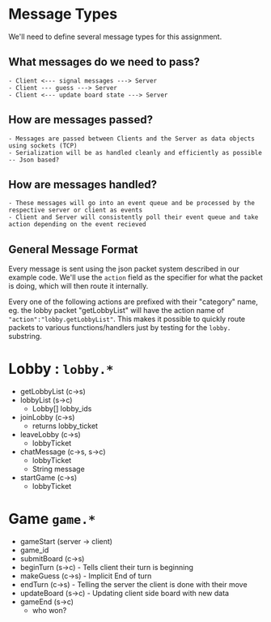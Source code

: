 # Message Types

We'll need to define several message types for this assignment.

## What messages do we need to pass?
    - Client <--- signal messages ---> Server
    - Client --- guess ---> Server
    - Client <--- update board state ---> Server

## How are messages passed?
    - Messages are passed between Clients and the Server as data objects using sockets (TCP)
    - Serialization will be as handled cleanly and efficiently as possible
    -- Json based?

## How are messages handled?
    - These messages will go into an event queue and be processed by the respective server or client as events
    - Client and Server will consistently poll their event queue and take action depending on the event recieved

## General Message Format

Every message is sent using the json packet system described in our example code.
We'll use the `action` field as the specifier for what the packet is doing, which will then
route it internally. 

Every one of the following actions are prefixed with their "category" name, 
eg. the lobby packet "getLobbyList" will have the action name of `"action":"lobby.getLobbyList"`. 
This makes it possible to quickly route packets to various functions/handlers 
just by testing for the `lobby.` substring.

# Lobby : `lobby.*`
 - getLobbyList (c->s)
 - lobbyList (s->c)
    - Lobby[] lobby_ids
 - joinLobby (c->s)
    - returns lobby_ticket
 - leaveLobby (c->s)
    - lobbyTicket
 - chatMessage (c->s, s->c)
    - lobbyTicket
    - String message
 - startGame (c->s)
    - lobbyTicket

# Game `game.*`
 - gameStart (server -> client)
 - game_id
 - submitBoard (c->s)
 - beginTurn (s->c) - Tells client their turn is beginning
 - makeGuess (c->s)  - Implicit End of turn
 - endTurn (c->s) - Telling the server the client is done with their move
 - updateBoard (s->c) - Updating client side board with new data
 - gameEnd (s->c)
    - who won?
